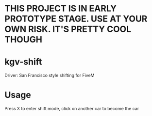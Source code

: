 # THIS PROJECT IS IN EARLY PROTOTYPE STAGE. USE AT YOUR OWN RISK. IT'S PRETTY COOL THOUGH
# kgv-shift
Driver: San Francisco style shifting for FiveM

# Usage
Press X to enter shift mode, click on another car to become the car
